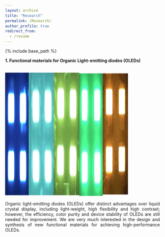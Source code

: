 ```yaml
---
layout: archive
title: "Research"
permalink: /Research/
author_profile: true
redirect_from:
  - /resume
---
```


{% include base_path %}

**1. Functional materials for Organic Light-emitting diodes (OLEDs)**

<br/> <img src='/images/research1_oled2.png' width="400" height="400">

<div style="text-align: justify">
Organic light-emitting diodes (OLEDs) offer distinct advantages over liquid crystal display, including light-weight, high flexibility and high contrast; however, the efficiency, color purity and device stability of OLEDs are still needed for improvement.  We are very much interested in the design and synthesis of new functional materials for achieving high-performance OLEDs.
</div>
